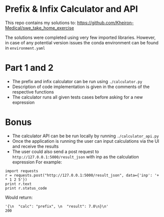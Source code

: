 # Prefix & Infix Calculator and API

This repo contains my solutions to: https://github.com/Kheiron-Medical/swe_take_home_exercise

The solutions were completed using very few imported libraries. 
However, in case of any potential version issues the conda environment can be found in `environment.yaml`

# Part 1 and 2
- The prefix and infix calculator can be run using `./calculator.py`
- Description of code implementation is given in the comments of the respective functions
- The calculator runs all given tests cases before asking for a new expression

# Bonus

- The calculator API can be be run locally by running `./calculator_api.py`
- Once the application is running the user can input calculations via the UI and receive the results
- The user could also send a post request to `http://127.0.0.1:5000/result_json` with inp as the calculation expression
For example:
```
import requests
r = requests.post("http://127.0.0.1:5000/result_json", data={'inp': '+ * 1 2 5'})
print r.text 
print r.status_code
```
Would return:
```
'{\n  "calc": "prefix", \n  "result": 7.0\n}\n'
200
```